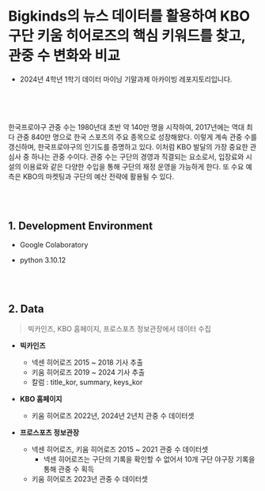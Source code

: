 # Bigkinds의 뉴스 데이터를 활용하여 KBO 구단 키움 히어로즈의 핵심 키워드를 찾고, 관중 수 변화와 비교
- 2024년 4학년 1학기 데이터 마이닝 기말과제 아카이빙 레포지토리입니다. 

<br/><br/>

## <Project Information>

 한국프로야구 관중 수는 1980년대 초반 약 140만 명을 시작하여, 2017년에는 역대 최다 관중 840만 명으로 한국 스포츠의 주요 종목으로 성장해왔다. 이렇게 계속 관중 수를 갱신하며, 한국프로야구의 인기도를 증명하고 있다. 이처럼 KBO 발달의 가장 중요한 관심사 중 하나는 관중 수이다. 관중 수는 구단의 경영과 직결되는 요소로서, 입장료와 시설의 이용료와 같은 다양한 수입을 통해 구단의 재정 운영을 가능하게 한다. 또 수요 예측은 KBO의 마켓팅과 구단의 예산 전략에 활용될 수 있다.

<br/><br/>
## 1. Development Environment
- Google Colaboratory
- python 3.10.12

  <br/><br/>
## 2. Data
> 빅카인즈, KBO 홈페이지, 프로스포츠 정보관장에서 데이터 수집
  - **빅카인즈**
    - 넥센 히어로즈 2015 ~ 2018 기사 추출
    - 키움 히어로즈 2019 ~ 2024 기사 추출
    - 칼럼 : title_kor, summary, keys_kor
      
  - **KBO 홈페이지**
    - 키움 히어로즈 2022년, 2024년 2년치 관중 수 데이터셋

  - **프로스포츠 정보관장**
    - 넥센 히어로즈, 키움 히어로즈 2015 ~ 2021 관중 수 데이터셋
       - 넥센 히어로즈는 구단의 기록을 확인할 수 없어서 10개 구단 야구장 기록을 통해 관중 수 획득 
    - 키움 히어로즈 2023년 관중 수 데이터셋
